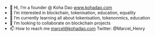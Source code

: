 - 👋 Hi, I’m a founder @ Koha Dao www.kohadao.com
- 👀 I’m interested in blockchain, tokenisation, education, equality
- 🌱 I’m currently learning all about tokenisation, tokenonmics, education
- 💞️ I’m looking to collaborate on blockchain projects
- 📫 How to reach me marcel@kohadao.com Twitter: @Marcel_Henry

<!---
KohaAdmin/KohaAdmin is a ✨ special ✨ repository because its `README.md` (this file) appears on your GitHub profile.
You can click the Preview link to take a look at your changes.
--->
